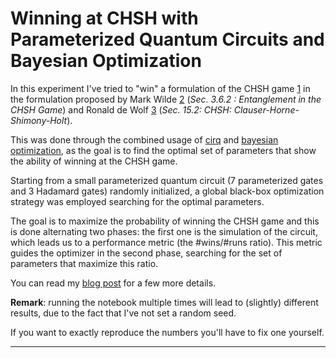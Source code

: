# Winning at CHSH with Parameterized Quantum Circuits and Bayesian Optimization

In this experiment I've tried to "win" a formulation of the CHSH game [1] in the formulation proposed by Mark Wilde [2] (*Sec. 3.6.2 : Entanglement in the CHSH Game*) and Ronald de Wolf [3] (*Sec. 15.2: CHSH: Clauser-Horne-Shimony-Holt*). 

This was done through the combined usage of [cirq](https://quantumai.google/cirq) and [bayesian optimization](https://github.com/fmfn/BayesianOptimization), as the goal is to find the optimal set of parameters that show the ability of winning at the CHSH game.

Starting from a small parameterized quantum circuit (7 parameterized gates and 3 Hadamard gates) randomly initialized, a global black-box optimization strategy was employed searching for the optimal parameters. 

The goal is to maximize the probability of winning the CHSH game and this is done alternating two phases: the first one is the simulation of the circuit, which leads us to a performance metric (the #wins/#runs ratio). This metric guides the optimizer in the second phase, searching for the set of parameters that maximize this ratio.

You can read my [blog post](https://w00zie.github.io/post/bell) for a few more details.

**Remark**: running the notebook multiple times will lead to (slightly) different results, due to the fact that I've not set a random seed. 

If you want to exactly reproduce the numbers you'll have to fix one yourself.

---

[1]: https://journals.aps.org/prl/abstract/10.1103/PhysRevLett.23.880
[2]: http://www.markwilde.com/qit-notes.pdf
[3]: https://homepages.cwi.nl/~rdewolf/qcnotes.pdf